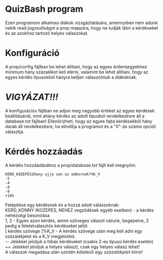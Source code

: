 # QuizBash program


Ezen programom alkalmas diákok vizsgáztatására, amennyiben nem adunk nekik read jogosultságot a prop mappára, hogy ne tudják látni a kérdéseket és az azokhoz tartozó helyes válaszokat.

# Konfiguráció
A prop/config fájlban be lehet állítani, hogy az egyes érdemjegyekhez minimum hány százalékot kell elérni, valamint be lehet állítani, hogy az egyes kérdés típusokból hányra kelljen válaszolniuk a diákoknak. 
# *VIGYÁZAT!!!*
A konfigurációs fájlban ne adjon meg nagyobb értéket az egyes kérdések beállításánál, mint ahány kérdés az adott típusból rendelkezésre áll a database.txt fájlban! Ellenőrizheti, hogy az egyes fajta kérdésekből hány darab áll rendelkezésre, ha elindítja a programot és a "0"-ás számú opciót választja.
# Kérdés hozzáadás
A kérdés hozzáadásához a prop/database.txt fájlt kell megnyitni.

`KERD_KOZEPES2Hany ujja van az embernek?%K_V`  
`-5`  
`-4`  
`-8`  
`-9`  
`+10%`  

Felépítése egy kérdésnek és a hozzá adott válaszoknak:  
KERD_KONNY (KOZEPES, NEHEZ vegződések egyéb esetben) - a kérdés nehézségi besorolása  
1, 2 - Egyes azon kérdés, amire szöveges választ várunk, begépelve, 2 pedig a feleletválasztós kérdéseket jelöli  
[ kérdés szövege ]%K_V - A kérdés szövege után meg kell adni egy százalékjelet és a K_V megjelolést.  
-- Jelekkel jeloljuk a hibás kérdéseket (csakis 2-es típusú kérdés esetén)  
++ Jelekkel jeloljuk a helyes választ, csak egy helyes válasz lehet!  
A válaszok megadása után szintén kötelező egy *százalékjelet* kiírni!  
